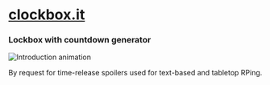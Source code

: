 # [clockbox.it](https://clockboxes.firebaseapp.com/)

### Lockbox with countdown generator

![Introduction animation](https://thumbs.gfycat.com/ConcernedBothGermanshepherd-size_restricted.gif)

By request for time-release spoilers used for text-based and tabletop RPing.
